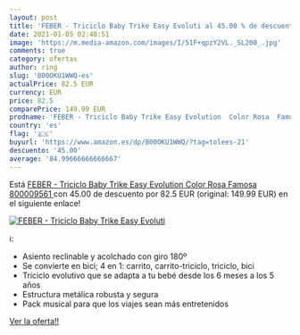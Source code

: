 ```yaml
---
layout: post
title: 'FEBER - Triciclo Baby Trike Easy Evoluti al 45.00 % de descuento'
date: 2021-01-05 02:48:51
image: 'https://m.media-amazon.com/images/I/51F+qpzY2VL._SL200_.jpg'
comments: true
category: ofertas
author: ring
slug: 'B00OKU1WWQ-es'
actualPrice: 82.5 EUR
currency: EUR
price: 82.5
comparePrice: 149.99 EUR
prodname: 'FEBER - Triciclo Baby Trike Easy Evolution  Color Rosa  Famosa 800009561 '
country: 'es'
flag: '🇪🇸'
buyurl: 'https://www.amazon.es/dp/B00OKU1WWQ/?tag=tolees-21'
descuento: '45.00'
average: '84.99666666666667'
---
```


Está [FEBER - Triciclo Baby Trike Easy Evolution  Color Rosa  Famosa 800009561 ](https://www.amazon.es/dp/B00OKU1WWQ/?tag=tolees-21) con 45.00 de descuento por 82.5 EUR (original: 149.99 EUR) en el siguiente enlace!

[![FEBER - Triciclo Baby Trike Easy Evoluti](https://m.media-amazon.com/images/I/51F+qpzY2VL._SL200_.jpg)](https://www.amazon.es/dp/B00OKU1WWQ/?tag=tolees-21)

ℹ️:

- Asiento reclinable y acolchado con giro 180º
- Se convierte en bici; 4 en 1: carrito, carrito-triciclo, triciclo, bici
- Triciclo evolutivo que se adapta a tu bebé desde los 6 meses a los 5 años
- Estructura metálica robusta y segura
- Pack musical para que los viajes sean más entretenidos

[Ver la oferta!!](https://www.amazon.es/dp/B00OKU1WWQ/?tag=tolees-21)
